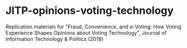 # JITP-opinions-voting-technology
Replication materials for "Fraud, Convenience, and e-Voting: How Voting Experience Shapes Opinions about Voting Technology", Journal of Information Technology &amp; Politics (2018)
